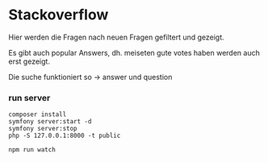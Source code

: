 # Stackoverflow

Hier werden die Fragen nach neuen Fragen gefiltert und gezeigt.

Es gibt auch popular Answers, dh. meiseten gute votes haben werden auch erst gezeigt.

Die suche funktioniert so -> answer und question


### run server
```
composer install
symfony server:start -d 
symfony server:stop
php -S 127.0.0.1:8000 -t public

npm run watch
```
